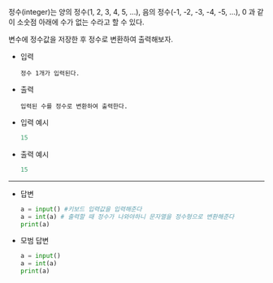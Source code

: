 정수(integer)는
양의 정수(1, 2, 3, 4, 5, ...), 음의 정수(-1, -2, -3, -4, -5, ...), 0 과 같이
소숫점 아래에 수가 없는 수라고 할 수 있다.

변수에 정수값을 저장한 후 정수로 변환하여 출력해보자.

- 입력

  ```
  정수 1개가 입력된다.
  ```

- 출력

  ```
  입력된 수를 정수로 변환하여 출력한다.
  
  ```

- 입력 예시

  ``` python
  15
  ```

  

- 출력 예시

  ```python
  15
  ```

  

---

- 답변 

  ``` python
  a = input() #키보드 입력값을 입력해준다
  a = int(a) # 출력할 때 정수가 나와야하니 문자열을 정수형으로 변환해준다
  print(a) 
  
  ```

  

- 모범 답변

  ``` python
  a = input()
  a = int(a) 
  print(a)
  ```

  